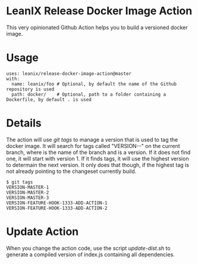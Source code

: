 # LeanIX Release Docker Image Action

This very opinionated Github Action helps you to build a versioned docker image.

# Usage

```
uses: leanix/release-docker-image-action@master
with:
  name: leanix/foo # Optional, by default the name of the Github repository is used
  path: docker/    # Optional, path to a folder containing a Dockerfile, by default . is used
```

# Details

The action will use *git tags* to manage a version that is used to tag the docker image. It will search for tags called "VERSION-<BRANCH>-<NUMBER>" on the current branch, where <BRANCH> is the name of the branch and <NUMBER> is a version. If it does not find one, it will start with version 1.
If it finds tags, it will use the highest version to determain the next version. It only does that though, if the highest tag is not already pointing to the changeset currently build.

```
$ git tags
VERSION-MASTER-1
VERSION-MASTER-2
VERSION-MASTER-3
VERSION-FEATURE-HOOK-1333-ADD-ACTION-1
VERSION-FEATURE-HOOK-1333-ADD-ACTION-2
```

# Update Action

When you change the action code, use the script *update-dist.sh* to generate a compiled version of index.js containing all dependencies.

